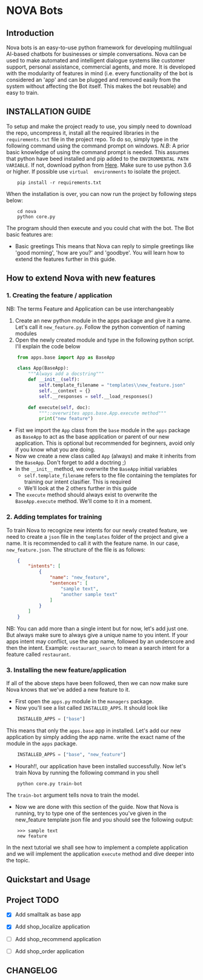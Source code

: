 NOVA Bots
=========

Introduction
-----------
Nova bots is an easy-to-use python framework for developing multilingual AI-based chatbots 
for businesses or simple conversations. Nova can be used to make automated and intelligent dialogue 
systems like customer support, personal assistance, commercial agents, and more. It is developed with 
the modularity of features in mind (i.e. every functionality of the bot is considered an 'app' and can 
be plugged and removed easily from the system without affecting the Bot itself. This makes the bot 
reusable) and easy to train.


INSTALLATION GUIDE
------------------
To setup and make the project ready to use, you simply need to download the repo, uncompress it,
install all the required libraries in the `requirements.txt` file in the project repo. To do so, 
simply type in the following command using the command prompt on windows.
*N.B*: A prior basic knowledge of using the command prompt is needed. This assumes that python have
beed installed and pip added to the `ENVIRONMENTAL PATH VARIABLE`. If not, download python from
[Here](http://www.python.org). Make sure to use python 3.6 or higher. If possible use `virtual 
environments` to isolate the project.
```shell
    pip install -r requirements.txt
```
When the installation is over, you can now run the project by following steps below:
```shell
    cd nova
    python core.py
```
The program should then execute and you could chat with the bot. The Bot basic features are:
- Basic greetings
This means that Nova can reply to simple greetings like 'good morning', 'how are you?'
and 'goodbye'. You will learn how to extend the features further in this guide.

How to extend Nova with new features
------------------------------------
### 1. Creating the feature / application
NB: The terms Feature and Application can be use interchangeably 
1. Create an new python module in the apps package and give it a name. 
Let's call it ``new_feature.py``. Follow the python convention of naming
modules
2. Open the newly created module and type in the following python script.
I'll explain the code below
```python
    from apps.base import App as BaseApp

    class App(BaseApp):
        """Always add a docstring"""
        def __init__(self):
            self.template_filename = "templates\\new_feature.json"
            self.__context = {}
            self.__responses = self.__load_responses()

        def execute(self, doc):
            """::overwrites apps.base.App.execute method"""
            print("new feature")
```
- Fist we import the ``App`` class from the ``base`` module in the ``apps`` package
as ``BaseApp`` to act as the base application or parent of our new
application. This is optional but recommended for beginners, avoid only if you 
know what you are doing. 
- Now we create a new class called ``App`` (always) and make it inherits 
from the ``BaseApp``. Don't forget to add a doctring ;)
- In the ``__init__`` method, we overwrite the ``BaseApp`` initial variables 
    - ``self.template_filename`` refers to the file containing the templates
    for training our intent clasifier. This is required
    - We'll look at the 2 others further in this guide
- The ``execute`` method should always exist to overwrite the ``BaseApp.execute`` method. We'll come to it in a moment.

### 2. Adding templates for training
To train Nova to recognize new intents for our newly created feature, we need to 
create a ``json`` file in the ``templates`` folder of the project and give a name.
It is recommended to call it with the feature name. In our case, 
``new_feature.json``. The structure of the file is as follows:
```json
    {
        "intents": [
            {
                "name": "new_feature",
                "sentences": [
                    "sample text",
                    "another sample text"
                ]
            }
        ]
    }
```
NB: You can add more than a single intent but for now, let's add just one.
But always make sure to always give a unique name to you intent. If your apps
intent may conflict, use the app name, followed by an underscore and then the 
intent. Example: `restaurant_search` to mean a search intent for a feature 
called `restaurant`.

### 3. Installing the new feature/application
If all of the above steps have been followed, then we can now make sure Nova
knows that we've added a new feature to it. 
- First open the ``apps.py`` module in the ``managers`` package. 
- Now you'll see a list called ``INSTALLED_APPS``. It should look like 
```python
    INSTALLED_APPS = ["base"]
```
This means that only the ``apps.base`` app in installed. Let's add our new 
application by simply adding the app name. write the exact name of the 
module in the ``apps`` package.
```python
    INSTALLED_APPS = ["base", "new_feature"]
```
- Hourah!!, our application have been installed successfully. Now let's train Nova
by running the following command in you shell
```shell
    python core.py train-bot
```
The ``train-bot`` argument tells nova to train the model.
- Now we are done with this section of the guide. Now that Nova is running, 
try to type one of the sentences you've given in the new_feature template 
json file and you should see the following output:
```shell
    >>> sample text
    new feature
```
In the next tutorial we shall see how to implement a complete application
and we will implement the application ``execute`` method and dive deeper
into the topic.


Quickstart and Usage
--------------------



Project TODO
------------
- [x] Add smalltalk as base app
- [x] Add shop_localize application
- [ ] Add shop_recommend application
- [ ] Add shop_order application



CHANGELOG
---------